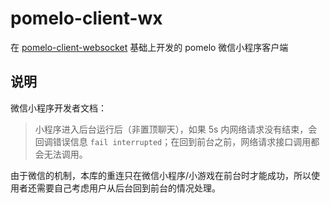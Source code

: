 # pomelo-client-wx
在 [pomelo-client-websocket](https://github.com/yangfch3/pomelo-client-websocket) 基础上开发的 pomelo 微信小程序客户端

## 说明
微信小程序开发者文档：
> 小程序进入后台运行后（非置顶聊天），如果 5s 内网络请求没有结束，会回调错误信息 `fail interrupted`；在回到前台之前，网络请求接口调用都会无法调用。

由于微信的机制，本库的重连只在微信小程序/小游戏在前台时才能成功，所以使用者还需要自己考虑用户从后台回到前台的情况处理。
